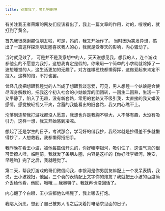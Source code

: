 ```yaml
---
title: 别救我了，啦几把倒吧
---
```


有关注我王者荣耀的网友们应该看出了，我上一篇文章的作用，对的，嗖嗖的，就打到了黄金。

首先我很感谢那位朋友啦，可是，妈的，我又开始作了。
当时因为突发异想，搞出了一篇这样探测朋友圈喜欢我人的心，我就是受春天的影响，内心骚动了。

当时就见效了， 可是并不是我意想中的人，天天说想见我，想我的人，连个游戏都他么的不愿意为我打，这想我肯定是假的，你瞅瞅一个简单的小求助就除掉了一波想睡觉的人，这生活更加的无趣了。对方连橄榄枝都懒得挥，这做爱起来肯定不投入。这样的炮，不打也罢。

曾经几度把想跟我睡觉的人当成了想跟我谈恋爱，可见，男人想睡一个姑娘是会使尽浑身解数的，把我这个初入社会的小姑娘弄的团团转，一回生二回熟，生活一下又平静了，陷入了无趣，没有新套路，常用的套路又不吸引我，太直接的我又嫌没感情，感觉被轻视又不爽，含蓄的我能看出的旧套路，我又内心瞧不上。

沦落到连帮我打游戏都没人愿意，我想也许是我胸不够大，人不够有趣，太没有吸引力，这样一想，我又开始感到凄凉。

想起了还是学生的日子，考试那会，学习好的借我抄，我经常就是抄得差不多就懒得抄了，人想救我，我都懒得搭把手。

我昨晚在看王小波，被他每篇信开头的，你好哇李银河，吸引住了，这语气真的很可爱撩人哇，临睡前，我就发了条朋友圈，内容是这样的【你好哇李银河，晚安，早睡哟】完了之后，我就睡觉了。

第二天，帮我打游戏的哥们微信问我，李银河是你男朋友嘛配上一个发呆表情，我说，王小波媳妇，他回，三个衰的表情配上文字你的炮友？我就把王小波的百度简介丢给他看，他回，哦哦.....我奥特了。我就再也没回话了。

内心翻了个白眼，王小波都他么嗝屁了，我上哪去打炮。

我陷入沉思，想到了自己被男人甩之后哭着打电话求见面的日子。
